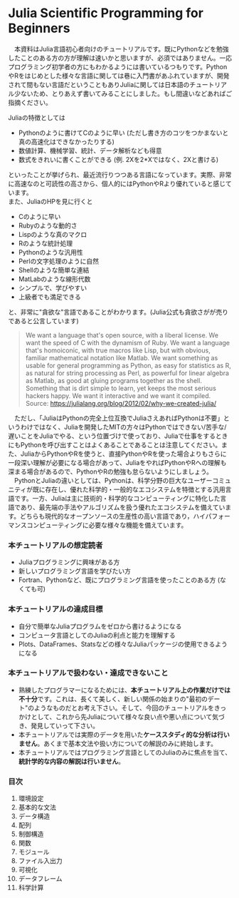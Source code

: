 # Julia Scientific Programming for Beginners
　本資料はJulia言語初心者向けのチュートリアルです。既にPythonなどを勉強したことのある方の方が理解は速いかと思いますが、必須ではありません。一応プログラミング初学者の方にもわかるようには書いているつもりです。PythonやRをはじめとした様々な言語に関しては巷に入門書があふれていますが、開発されて間もない言語だということもありJuliaに関しては日本語のチュートリアル少ないため、とりあえず書いてみることにしました。もし間違いなどあればご指摘ください。<br>

Juliaの特徴としては<br>
- Pythonのように書けてCのように早い (ただし書き方のコツをつかまないと真の高速化はできなかったりする)<br>
- 数値計算、機械学習、統計、データ解析なども得意<br>
- 数式をきれいに書くことができる (例. 2Xを2*Xではなく、2Xと書ける)<br>

といったことが挙げられ、最近流行りつつある言語になっています。実際、非常に高速なのと可読性の高さから、個人的にはPythonやRより優れていると感じています。<br>
また、JuliaのHPを見に行くと<br>
- Cのように早い<br>
- Rubyのような動的さ<br>
- Lispのような真のマクロ<br>
- Rのような統計処理<br>
- Pythonのような汎用性<br>
- Perlの文字処理のように自然<br>
- Shellのような簡単な連結<br>
- MatLabのような線形代数<br>
- シンプルで、学びやすい<br>
- 上級者でも満足できる<br>

と、非常に"貪欲な"言語であることがわかります。(Julia公式も貪欲さがが売りであると公言しています)<br>
>We want a language that's open source, with a liberal license. We want the speed of C with the dynamism of Ruby. We want a language that's homoiconic, with true macros like Lisp, but with obvious, familiar mathematical notation like Matlab. We want something as usable for general programming as Python, as easy for statistics as R, as natural for string processing as Perl, as powerful for linear algebra as Matlab, as good at gluing programs together as the shell. Something that is dirt simple to learn, yet keeps the most serious hackers happy. We want it interactive and we want it compiled.<br>
Source: https://julialang.org/blog/2012/02/why-we-created-julia/

　ただし、「JuliaはPythonの完全上位互換でJuliaさえあればPythonは不要」というわけではなく、Juliaを開発したMITの方々はPythonではできない/苦手な/遅いことをJuliaでやる、という位置づけで使っており、Juliaで仕事をするときにもPythonを呼び出すことはよくあることであることは注意してください。また、JuliaからPythonやRを使うと、直接PythonやRを使った場合よりもさらに一段深い理解が必要になる場合があって、JuliaをやればPythonやRへの理解も深まる場合があるので、PythonやRの勉強も怠らないようにしましょう。<br>
　PythonとJuliaの違いとしては、Pythonは、科学分野の巨大なユーザーコミュニティが既に存在し、優れた科学的・一般的なエコシステムを特徴とする汎用言語です。一方、Juliaは主に技術的・科学的なコンピューティングに特化した言語であり、最先端の手法やアルゴリズムを扱う優れたエコシステムを備えています。どちらも現代的なオープンソースの生産性の高い言語であり，ハイパフォーマンスコンピューティングに必要な様々な機能を備えています。

### 本チュートリアルの想定読者
- Juliaプログラミングに興味がある方<br>
- 新しいプログラミング言語を学びたい方<br>
- Fortran、Pythonなど、既にプログラミング言語を使ったことのある方 (なくても可)<br>
 
### 本チュートリアルの達成目標
- 自分で簡単なJuliaプログラムをゼロから書けるようになる
- コンピュータ言語としてのJuliaの利点と能力を理解する
- Plots、DataFrames、Statsなどの様々なJuliaパッケージの使用できるようになる

### 本チュートリアルで扱わない・達成できないこと
- 熟練したプログラマーになるためには、<b>本チュートリアル上の作業だけでは不十分</b>です。これは、長くて美しく、新しい関係の始まりの"最初のデート"のようなものだとお考え下さい。そして、今回のチュートリアルをきっかけとして、これから先Juliaについて様々な良い点や悪い点について気づき、発見していって下さい。<br>
- 本チュートリアルでは実際のデータを用いた<b>ケーススタディ的な分析は行いません</b>。あくまで基本文法や扱い方についての解説のみに終始します。<br>
- 本チュートリアルではプログラミング言語としてのJuliaのみに焦点を当て、<b>統計学的な内容の解説は行いません</b>。

### 目次
1. 環境設定
2. 基本的な文法
3. データ構造
4. 配列
5. 制御構造
6. 関数
7. モジュール
8. ファイル入出力
9. 可視化
10. データフレーム
11. 科学計算
